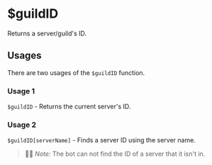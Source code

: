 # $guildID
Returns a server/guild's ID.

## Usages
There are two usages of the `$guildID` function.

### Usage 1
`$guildID` - Returns the current server's ID.

### Usage 2
`$guildID[serverName]` - Finds a server ID using the server name. 
> 🧙‍♂️ *Note:* The bot can not find the ID of a server that it isn't in.
